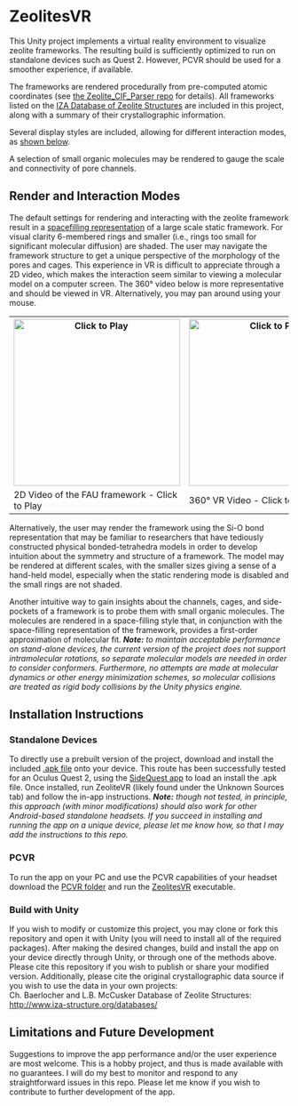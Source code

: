 # ZeolitesVR

This Unity project implements a virtual reality environment to visualize zeolite frameworks. The resulting build is sufficiently optimized to run on standalone devices such as Quest 2. However, PCVR should be used for a smoother experience, if available.

The frameworks are rendered procedurally from pre-computed atomic coordinates (see [the Zeolite_CIF_Parser repo](https://github.com/morazov/Zeolite_CIF_Parser) for details). All frameworks listed on the [IZA Database of Zeolite Structures](https://america.iza-structure.org/IZA-SC/ftc_table.php) are included in this project, along with a summary of their crystallographic information.

Several display styles are included, allowing for different interaction modes, as [shown below](#render-and-interaction-modes).

A selection of small organic molecules may be rendered to gauge the scale and connectivity of pore channels.

## Render and Interaction Modes

The default settings for rendering and interacting with the zeolite framework result in a [spacefilling representation](#default-settings) of a large scale static framework. For visual clarity 6-membered rings and smaller (i.e., rings too small for significant molecular diffusion) are shaded. The user may navigate the framework structure to get a unique perspective of the morphology of the pores and cages. This experience in VR is difficult to appreciate through a 2D video, which makes the interaction seem similar to viewing a molecular model on a computer screen. The 360° video below is more representative and should be viewed in VR. Alternatively, you may pan around using your mouse.

<table align="center" id="default-settings">
  <tr>
  <th>
    <a href="https://www.youtube.com/watch?v=N912hPK8uY8"><img src="https://user-images.githubusercontent.com/92121568/203129122-520d2166-b90a-4bcd-83ce-6ba57793a566.png" alt="Click to Play" height="300"></a>
    
  </th> 
  <th>
   <a href="https://www.youtube.com/watch?v=lQDemClLt44"><img src="https://user-images.githubusercontent.com/92121568/203154322-2d344e0b-8af4-430a-828d-7c4fa69dc75c.png" alt="Click to Play"  height="300"></a>
  </th>
  </tr>

  <tr>
  <td>
      2D Video of the FAU framework - Click to Play
  </td> 
  <td>
      360° VR Video - Click to Play
  </td> 
  </tr>
  
</table>



Alternatively, the user may render the framework using the Si-O bond representation that may be familiar to researchers that have tediously constructed physical bonded-tetrahedra models in order to develop intuition about the symmetry and structure of a framework. The model may be rendered at different scales, with the smaller sizes giving a sense of a hand-held model, especially when the static rendering mode is disabled and the small rings are not shaded.

Another intuitive way to gain insights about the channels, cages, and side-pockets of a framework is to probe them with small organic molecules. The molecules are rendered in a space-filling style that, in conjunction with the space-filling representation of the framework, provides a first-order approximation of molecular fit. ***Note:** to maintain acceptable performance on stand-alone devices, the current version of the project does not support intramolecular rotations, so separate molecular models are needed in order to consider conformers. Furthermore, no attempts are made at molecular dynamics or other energy minimization schemes, so molecular collisions are treated as rigid body collisions by the Unity physics engine.*

## Installation Instructions
### Standalone Devices

To directly use a prebuilt version of the project, download and install the included [.apk file](Builds/v1.0b1.apk) onto your device. This route has been successfully tested for an Oculus Quest 2, using the [SideQuest app](https://sidequestvr.com/setup-howto) to load an install the .apk file. Once installed, run ZeoliteVR (likely found under the Unknown Sources tab) and follow the in-app instructions. ***Note:** though not tested, in principle, this approach (with minor modifications) should also work for other Android-based standalone headsets. If you succeed in installing and running the app on a unique device, please let me know how, so that I may add the instructions to this repo.*

### PCVR

To run the app on your PC and use the PCVR capabilities of your headset download the [PCVR folder](Builds/PCVR) and run the [ZeolitesVR](Builds/PCVR/ZeolitesVR.exe) executable.

### Build with Unity

If you wish to modify or customize this project, you may clone or fork this repository and open it with Unity (you will need to install all of the required packages). After making the desired changes, build and install the app on your device directly through Unity, or through one of the methods above. Please cite this repository if you wish to publish or share your modified version. Additionally, please cite the original crystallographic data source if you wish to use the data in your own projects:\
Ch. Baerlocher and L.B. McCusker
Database of Zeolite Structures: http://www.iza-structure.org/databases/

## Limitations and Future Development

Suggestions to improve the app performance and/or the user experience are most welcome. This is a hobby project, and thus is made available with no guarantees. I will do my best to monitor and respond to any straightforward issues in this repo. Please let me know if you wish to contribute to further development of the app.

